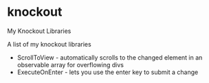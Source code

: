 knockout
========

My Knockout Libraries

A list of my knockout libraries

* ScrollToView - automatically scrolls to the changed element in an observable array for overflowing divs
* ExecuteOnEnter - lets you use the enter key to submit a change


